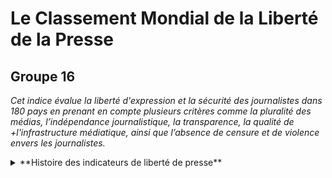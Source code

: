 # Le Classement Mondial de la Liberté de la Presse
## Groupe 16

_Cet indice évalue la liberté d'expression et la sécurité des journalistes dans 180 pays en prenant en compte plusieurs critères comme la pluralité des médias, l’indépendance journalistique, la transparence, la qualité de +l'infrastructure médiatique, ainsi que l’absence de censure et de violence envers les journalistes._

<details>

<summary>
**Histoire des indicateurs de liberté de presse** 
</summary>
(Voila l'histoire des indicateurs de liberté de presse)

</details>

